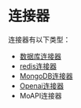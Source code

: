 # 连接器

连接器有以下类型：

- [数据库连接器](./数据库连接器.md)
- [redis连接器](./redis.md)
- [MongoDB连接器](./MongoDB.md)
- [Openai连接器](./OpenAI%E8%BF%9E%E6%8E%A5%E5%99%A8.md)
- MoAPI连接器
